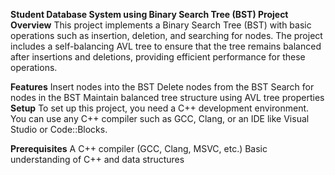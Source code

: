 **Student Database System using Binary Search Tree (BST) Project**
**Overview**
This project implements a Binary Search Tree (BST) with basic operations such as insertion, deletion, and searching for nodes. The project includes a self-balancing AVL tree to ensure that the tree remains balanced after insertions and deletions, providing efficient performance for these operations.

**Features**
Insert nodes into the BST
Delete nodes from the BST
Search for nodes in the BST
Maintain balanced tree structure using AVL tree properties
**Setup**
To set up this project, you need a C++ development environment. You can use any C++ compiler such as GCC, Clang, or an IDE like Visual Studio or Code::Blocks.

**Prerequisites**
A C++ compiler (GCC, Clang, MSVC, etc.)
Basic understanding of C++ and data structures
